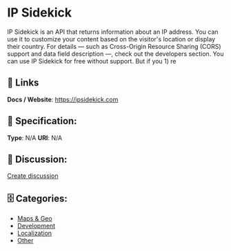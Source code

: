 # IP Sidekick


IP Sidekick is an API that returns information about an IP address. You can use it to customize your content based on the visitor's location or display their country.  For details — such as Cross-Origin Resource Sharing (CORS) support and data field description —, check out the developers section. You can use IP Sidekick for free without support. But if you 1) re

##  🔗 Links
**Docs / Website**: https://ipsidekick.com

## 🧬 Specification:
**Type**: N/A
**URI**: N/A

## 💬 Discussion:
[Create discussion](https://github.com/apis-list/apis-list/discussions/new)

## 🗄️ Categories:
- [Maps & Geo](https://github.com/apis-list/apis-list#maps--geo)
- [Development](https://github.com/apis-list/apis-list#development)
- [Localization](https://github.com/apis-list/apis-list#localization)
- [Other](https://github.com/apis-list/apis-list#other)



